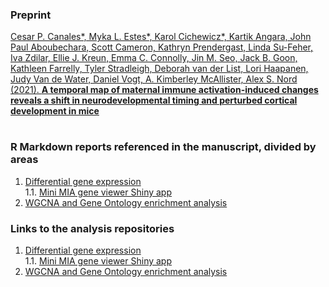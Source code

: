 ### Preprint

[Cesar P. Canales*, Myka L. Estes*, Karol Cichewicz*, Kartik Angara, John Paul Aboubechara, Scott Cameron, Kathryn Prendergast, Linda Su-Feher, Iva Zdilar, Ellie J. Kreun, Emma C. Connolly, Jin M. Seo, Jack B. Goon, Kathleen Farrelly, Tyler Stradleigh, Deborah van der List, Lori Haapanen, Judy Van de Water, Daniel Vogt, A. Kimberley McAllister, Alex S. Nord (2021).
 **A temporal map of maternal immune activation-induced changes reveals a shift in neurodevelopmental timing and perturbed cortical development in mice**](https://elifesciences.org/articles/60100)

#

### R Markdown reports referenced in the manuscript, divided by areas

1. [Differential gene expression](https://nordneurogenomicslab.github.io/Canales_eLIFE_2021_DE/)     
1.1. [Mini MIA gene viewer Shiny app](https://nordlab.shinyapps.io/MIA_RPKM_plots/) 
3. [WGCNA and Gene Ontology enrichment analysis](https://nordneurogenomicslab.github.io/Canales_eLIFE_2021_WGCNA_GO/)

### Links to the analysis repositories
1. [Differential gene expression](https://github.com/NordNeurogenomicsLab/Canales_eLIFE_2021_DE/)    
1.1. [Mini MIA gene viewer Shiny app](https://github.com/NordNeurogenomicsLab/Mini-MIA-gene-viewer)      
3. [WGCNA and Gene Ontology enrichment analysis](https://github.com/NordNeurogenomicsLab/Canales_eLIFE_2021_WGCNA_GO)    

